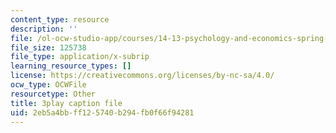 ```yaml
---
content_type: resource
description: ''
file: /ol-ocw-studio-app/courses/14-13-psychology-and-economics-spring-2020/2eb5a4bbff125740b294fb0f66f94281_pwFsPEPPUGU.vtt
file_size: 125738
file_type: application/x-subrip
learning_resource_types: []
license: https://creativecommons.org/licenses/by-nc-sa/4.0/
ocw_type: OCWFile
resourcetype: Other
title: 3play caption file
uid: 2eb5a4bb-ff12-5740-b294-fb0f66f94281
---
```

